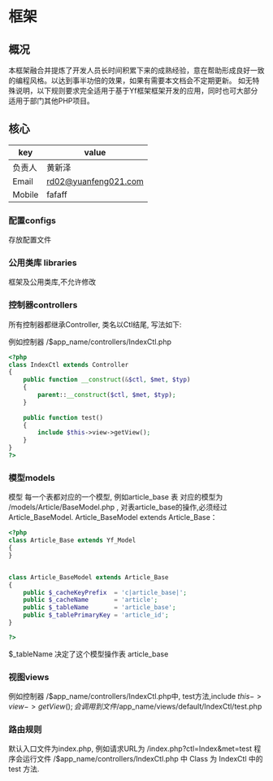 # 框架

## 概况
本框架融合并提炼了开发人员长时间积累下来的成熟经验，意在帮助形成良好一致的编程风格。以达到事半功倍的效果，如果有需要本文档会不定期更新。 
如无特殊说明，以下规则要求完全适用于基于Yf框架框架开发的应用，同时也可大部分适用于部门其他PHP项目。

## 核心

key | value
------|------------
负责人 | 黄新泽
Email | rd02@yuanfeng021.com
Mobile | fafaff



### 配置configs
存放配置文件

### 公用类库 libraries
框架及公用类库,不允许修改


### 控制器controllers

所有控制器都继承Controller, 类名以Ctl结尾, 写法如下:

例如控制器 /$app_name/controllers/IndexCtl.php

```php
<?php 
class IndexCtl extends Controller
{
	public function __construct(&$ctl, $met, $typ)
	{
		parent::__construct($ctl, $met, $typ);
	}
	
	public function test()
	{
		include $this->view->getView();
	}
}
?>

```

### 模型models

模型 每一个表都对应的一个模型,   例如article_base 表 对应的模型为  /models/Article/BaseModel.php , 对表article_base的操作,必须经过 Article_BaseModel.
Article_BaseModel extends Article_Base：

```php
<?php 
class Article_Base extends Yf_Model
{
}


class Article_BaseModel extends Article_Base
{
	public $_cacheKeyPrefix  = 'c|article_base|';
	public $_cacheName       = 'article';
	public $_tableName       = 'article_base';
	public $_tablePrimaryKey = 'article_id';
}

?>

```

$_tableName  决定了这个模型操作表 article_base

### 视图views

例如控制器 /$app_name/controllers/IndexCtl.php中, test方法,include $this->view->getView(); 会调用到文件 /$app_name/views/default/IndexCtl/test.php

### 路由规则
默认入口文件为index.php, 例如请求URL为 /index.php?ctl=Index&met=test
程序会运行文件 /$app_name/controllers/IndexCtl.php 中 Class 为 IndexCtl 中的  test 方法.
